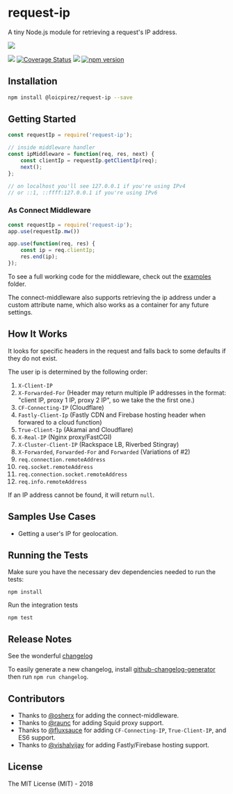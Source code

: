# request-ip

A tiny Node.js module for retrieving a request's IP address. 

![](https://nodei.co/npm/request-ip.png?downloads=true&cacheBust=2)

![](https://travis-ci.org/loicpirez/request-ip.svg?branch=master)
[![Coverage Status](https://coveralls.io/repos/loicpirez/request-ip/badge.svg)](https://coveralls.io/r/loicpirez/request-ip)
![](https://img.shields.io/npm/l/express.svg)
[![npm version](https://badge.fury.io/js/request-ip.svg)](https://badge.fury.io/js/request-ip)

## Installation

```bash
npm install @loicpirez/request-ip --save
```
    
## Getting Started

```javascript
const requestIp = require('request-ip');

// inside middleware handler
const ipMiddleware = function(req, res, next) {
    const clientIp = requestIp.getClientIp(req); 
    next();
};

// on localhost you'll see 127.0.0.1 if you're using IPv4 
// or ::1, ::ffff:127.0.0.1 if you're using IPv6
```

### As Connect Middleware

```javascript
const requestIp = require('request-ip');
app.use(requestIp.mw())

app.use(function(req, res) {
    const ip = req.clientIp;
    res.end(ip);
});
```

To see a full working code for the middleware, check out the [examples](https://github.com/loicpirez/request-ip/tree/master/examples) folder.

The connect-middleware also supports retrieving the ip address under a custom attribute name, which also works as a container for any future settings. 

## How It Works

It looks for specific headers in the request and falls back to some defaults if they do not exist.

The user ip is determined by the following order:

1. `X-Client-IP`  
2. `X-Forwarded-For` (Header may return multiple IP addresses in the format: "client IP, proxy 1 IP, proxy 2 IP", so we take the the first one.)
3. `CF-Connecting-IP` (Cloudflare)
4. `Fastly-Client-Ip` (Fastly CDN and Firebase hosting header when forwared to a cloud function)
5. `True-Client-Ip` (Akamai and Cloudflare)
6. `X-Real-IP` (Nginx proxy/FastCGI)
7. `X-Cluster-Client-IP` (Rackspace LB, Riverbed Stingray)
8. `X-Forwarded`, `Forwarded-For` and `Forwarded` (Variations of #2)
9. `req.connection.remoteAddress`
10. `req.socket.remoteAddress`
11. `req.connection.socket.remoteAddress`
12. `req.info.remoteAddress`

If an IP address cannot be found, it will return `null`.

## Samples Use Cases

* Getting a user's IP for geolocation.


## Running the Tests

Make sure you have the necessary dev dependencies needed to run the tests:

```
npm install
```

Run the integration tests

```
npm test
```

## Release Notes

See the wonderful [changelog](https://github.com/loicpirez/request-ip/blob/master/CHANGELOG.md)

To easily generate a new changelog, install [github-changelog-generator](https://github.com/skywinder/github-changelog-generator) then run `npm run changelog`.

## Contributors

* Thanks to [@osherx](https://github.com/osherx) for adding the connect-middleware.
* Thanks to [@raunc](https://github.com/raunc) for adding Squid proxy support.
* Thanks to [@fluxsauce](https://github.com/fluxsauce) for adding `CF-Connecting-IP`, `True-Client-IP`, and ES6 support.
* Thanks to [@vishalvijay](https://github.com/vishalvijay) for adding Fastly/Firebase hosting support.

## License

The MIT License (MIT) - 2018

